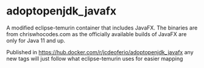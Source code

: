 # adoptopenjdk_javafx

A modified eclipse-temurin container that includes JavaFX. The binaries are from chriswhocodes.com as the officially available builds of JavaFX are only for Java 11 and up.

Published in https://hub.docker.com/r/jcdeoferio/adoptopenjdk_javafx any new tags will just follow what eclipse-temurin uses for easier mapping
